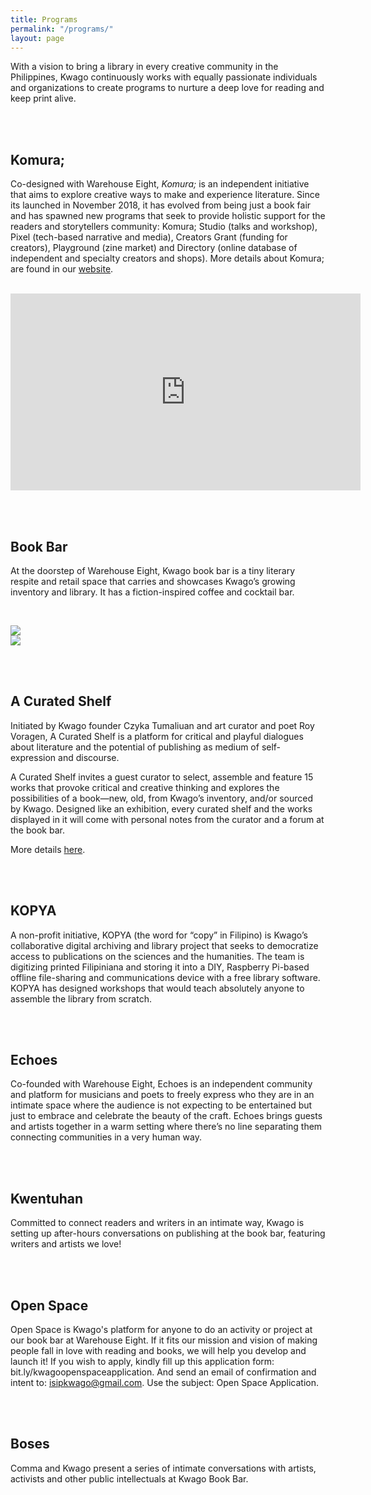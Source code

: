 ```yaml
---
title: Programs
permalink: "/programs/"
layout: page
---
```


With a vision to bring a library in every creative community in the Philippines, Kwago continuously works with equally passionate individuals and organizations to create programs to nurture a deep love for reading and keep print alive.

<br /><br />

Komura;
-------------

Co-designed with Warehouse Eight, *Komura;* is an independent initiative that aims to explore creative ways to make and experience literature. Since its launched in November 2018, it has evolved from being just a book fair and has spawned new programs that seek to provide holistic support for the readers and storytellers community: Komura; Studio (talks and workshop), Pixel (tech-based narrative and media), Creators Grant (funding for creators), Playground (zine market) and Directory (online database of independent and specialty creators and shops). More details about Komura; are found in our [website](http://www.hellokomura.com).


<br />
<iframe width="560" height="315" src="https://www.youtube.com/embed/AwgBz8ghyAs" frameborder="0" allow="autoplay; encrypted-media" allowfullscreen></iframe>


<br /><br />

Book Bar
-------------

At the doorstep of Warehouse Eight, Kwago book bar is a tiny literary respite and retail space that carries and showcases Kwago’s growing inventory and library. It has a fiction-inspired coffee and cocktail bar.

<br />

<img src="../assets/media/komura-1.jpg" /> <br />
<img src="../assets/media/komura-2.jpg" />

<br /><br />

A Curated Shelf
-------------

Initiated by Kwago founder Czyka Tumaliuan and art curator and poet Roy Voragen, A Curated Shelf is a platform for critical and playful dialogues about literature and the potential of publishing as medium of self-expression and discourse.

A Curated Shelf invites a guest curator to select, assemble and feature 15 works that provoke critical and creative thinking and explores the possibilities of a book—new, old, from Kwago’s inventory, and/or sourced by Kwago. Designed like an exhibition, every curated shelf and the works displayed in it will come with personal notes from the curator and a forum at the book bar.

More details [here](https://isipkwago.com/curated-shelf/).


<br /><br />

KOPYA
-------------

A non-profit initiative, KOPYA (the word for “copy” in Filipino) is Kwago’s collaborative digital archiving and library project that seeks to democratize access to publications on the sciences and the humanities. The team is digitizing printed Filipiniana and storing it into a DIY, Raspberry Pi-based offline file-sharing and communications device with a free library software. KOPYA has designed workshops that would teach absolutely anyone to assemble the library from scratch.

<br /><br />

Echoes
-------------

Co-founded with Warehouse Eight, Echoes is an independent community and platform for musicians and poets to freely express who they are in an intimate space where the audience is not expecting to be entertained but just to embrace and celebrate the beauty of the craft. Echoes brings guests and artists together in a warm setting where there’s no line separating them connecting communities in a very human way.

<br /><br />

Kwentuhan
-------------

Committed to connect readers and writers in an intimate way, Kwago is setting up after-hours conversations on publishing at the book bar, featuring writers and artists we love!

<br /><br />

Open Space
-------------

Open Space is Kwago's platform for anyone to do an activity or project at our book bar at Warehouse Eight. If it fits our mission and vision of making people fall in love with reading and books, we will help you develop and launch it!
If you wish to apply, kindly fill up this application form: bit.ly/kwagoopenspaceapplication. And send an email of confirmation and intent to: isipkwago@gmail.com. Use the subject: Open Space Application.

<br /><br />

Boses
-------------

Comma and Kwago present a series of intimate conversations with artists, activists and other public intellectuals at Kwago Book Bar.

